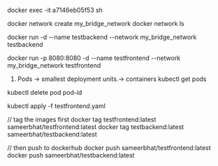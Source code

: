 <!--  Networks -->

docker exec -it a7146eb05f53 sh



docker network create my_bridge_network
docker network ls

docker run -d --name testbackend  --network my_bridge_network testbackend



docker run  -p 8080:8080 -d --name testfrontend --network my_bridge_network testfrontend


1. Pods -> smallest deployment units.-> containers
 kubectl get pods

 kubectl delete pod pod-id

 kubectl apply -f testfrontend.yaml

// tag the images first
docker tag testfrontend:latest sameerbhat/testfrontend:latest
docker tag testbackend:latest sameerbhat/testbackend:latest

// then push to dockerhub
docker push sameerbhat/testfrontend:latest
docker push sameerbhat/testbackend:latest
